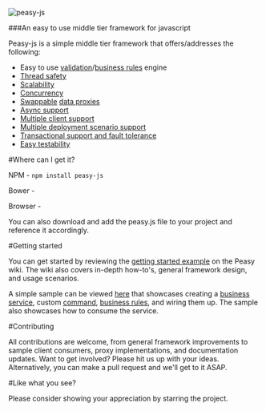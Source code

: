 ![peasy-js](https://www.dropbox.com/s/2yajr2x9yevvzbm/peasy3.png?dl=0&raw=1)

###An easy to use middle tier framework for javascript

Peasy-js is a simple middle tier framework that offers/addresses the following:

- Easy to use [validation](https://github.com/peasy/Peasy.NET/wiki/Validation-Rules)/[business rules](https://github.com/peasy/Peasy.NET/wiki/Business-Rules) engine
- [Thread safety](https://github.com/peasy/Peasy.NET/wiki/Thread-Safety)
- [Scalability](https://github.com/peasy/Peasy.NET/wiki/data-proxy#scalability)
- [Concurrency](https://github.com/peasy/Peasy.NET/wiki/BusinessServiceBase#concurrency-handling)
- [Swappable](https://github.com/peasy/Peasy.NET/wiki/data-proxy#swappable-data-proxies) [data proxies](https://github.com/peasy/Peasy.NET/wiki/Data-Proxy)
- [Async support](https://github.com/peasy/Peasy.NET/wiki/The-Asynchronous-Pipeline)
- [Multiple client support](https://github.com/peasy/Peasy.NET/wiki/Multiple-client-support)
- [Multiple deployment scenario support](https://github.com/peasy/Peasy.NET/wiki/data-proxy#multiple-deployment-scenarios)
- [Transactional support and fault tolerance](https://github.com/peasy/Peasy.NET/wiki/ITransactionContext)
- [Easy testability](https://github.com/peasy/Peasy.NET/wiki/Testing)

#Where can I get it?

NPM - ``` npm install peasy-js ```

Bower -

Browser -

You can also download and add the peasy.js file to your project and reference it accordingly.

#Getting started

You can get started by reviewing the [getting started example](https://github.com/peasy/Peasy.NET/wiki#the-simplest-possible-example) on the Peasy wiki.  The wiki also covers in-depth how-to's, general framework design, and usage scenarios.

A simple sample can be viewed [here](https://github.com/peasy/peasy-js/blob/master/src/sample.js) that showcases creating a [business service](), custom [command](), [business rules](), and wiring them up.  The sample also showcases how to consume the service.

#Contributing

All contributions are welcome, from general framework improvements to sample client consumers, proxy implementations, and documentation updates.  Want to get involved?  Please hit us up with your ideas.  Alternatively, you can make a pull request and we'll get to it ASAP.

#Like what you see?

Please consider showing your appreciation by starring the project.
